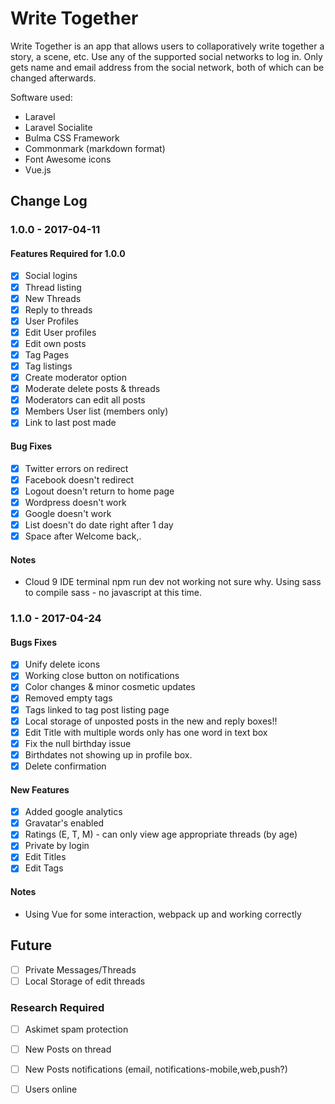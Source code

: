 # Write Together

Write Together is an app that allows users to collaporatively write together a story, a scene, etc.  Use any of the supported social networks to log in.  Only gets name and email address from the social network, both of which can be changed afterwards.

Software used:
* Laravel
* Laravel Socialite
* Bulma CSS Framework
* Commonmark (markdown format)
* Font Awesome icons
* Vue.js

## Change Log

### 1.0.0 - 2017-04-11

#### Features Required for 1.0.0 

- [X] Social logins
- [X] Thread listing
- [X] New Threads
- [X] Reply to threads
- [X] User Profiles
- [X] Edit User profiles
- [X] Edit own posts
- [X] Tag Pages
- [X] Tag listings
- [X] Create moderator option
- [X] Moderate delete posts & threads
- [X] Moderators can edit all posts
- [X] Members User list (members only)
- [X] Link to last post made

#### Bug Fixes

- [X] Twitter errors on redirect
- [X] Facebook doesn't redirect
- [X] Logout doesn't return to home page
- [X] Wordpress doesn't work
- [X] Google doesn't work
- [X] List doesn't do date right after 1 day
- [X] Space after Welcome back,.

#### Notes

* Cloud 9 IDE terminal npm run dev not working not sure why.  Using sass to compile sass - no javascript at this time.


### 1.1.0 - 2017-04-24

#### Bugs Fixes

- [X] Unify delete icons
- [X] Working close button on notifications
- [X] Color changes & minor cosmetic updates
- [X] Removed empty tags
- [X] Tags linked to tag post listing page
- [X] Local storage of unposted posts in the new and reply boxes!!
- [X] Edit Title with multiple words only has one word in text box
- [X] Fix the null birthday issue
- [X] Birthdates not showing up in profile box.
- [X] Delete confirmation 

#### New Features

- [X] Added google analytics
- [X] Gravatar's enabled
- [X] Ratings (E, T, M) - can only view age appropriate threads (by age)
- [X] Private by login
- [X] Edit Titles 
- [X] Edit Tags

#### Notes

* Using Vue for some interaction, webpack up and working correctly

## Future

- [ ] Private Messages/Threads
- [ ] Local Storage of edit threads

### Research Required

- [ ] Askimet spam protection
- [ ] New Posts on thread
- [ ] New Posts notifications (email, notifications-mobile,web,push?)
- [ ] Users online


